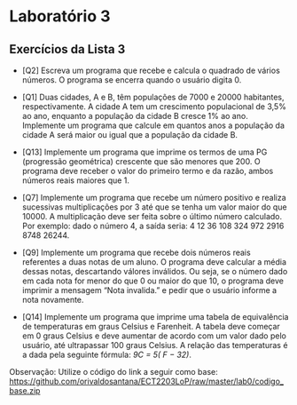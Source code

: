 # Laboratório 3

## Exercícios da Lista 3

* [Q2] Escreva um programa que recebe e calcula o quadrado de vários números. O programa se encerra quando o usuário digita 0.

* [Q1] Duas cidades, A e B, têm populações de 7000 e 20000 habitantes, respectivamente. A cidade A tem um crescimento populacional de 3,5% ao ano, enquanto a população da cidade B cresce 1% ao ano. Implemente um programa que calcule em quantos anos a população da cidade A será maior ou igual que a população da cidade B.

* [Q13] Implemente um programa que imprime os termos de uma PG (progressão geométrica) crescente que são menores que 200. O programa deve receber o valor do primeiro termo e da razão, ambos números reais maiores que 1.

* [Q7] Implemente um programa que recebe um número positivo e realiza sucessivas multiplicações por 3 até que se tenha um valor maior do que 10000. A multiplicação deve ser feita sobre o último número calculado. Por exemplo: dado o número 4, a saída seria: 4 12 36 108 324 972 2916 8748 26244.

* [Q9] Implemente um programa que recebe dois números reais referentes a duas notas de um aluno. O programa deve calcular a média dessas notas, descartando válores inválidos. Ou seja, se o número dado em cada nota for menor do que 0 ou maior do que 10, o programa deve imprimir a mensagem “Nota invalida.” e pedir que o usuário informe a nota novamente.

* [Q14] Implemente um programa que imprime uma tabela de equivalência de  temperaturas em graus Celsius e Farenheit. A tabela deve começar em 0 graus Celsius e deve aumentar de acordo com um valor dado pelo usuário, até ultrapassar 100 graus Celsius. A relação das temperaturas é a dada pela seguinte fórmula: *9C = 5( F − 32)*.



 Observação: Utilize o código do link a seguir como base: <https://github.com/orivaldosantana/ECT2203LoP/raw/master/lab0/codigo_base.zip>
